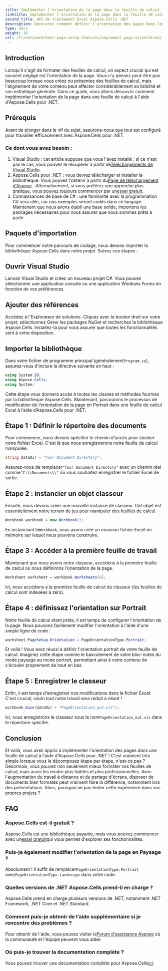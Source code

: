 ```yaml
---
title: Implémenter l'orientation de la page dans la feuille de calcul
linktitle: Implémenter l'orientation de la page dans la feuille de calcul
second_title: API de traitement Excel Aspose.Cells .NET
description: Découvrez comment définir l'orientation des pages dans les feuilles de calcul Excel à l'aide d'Aspose.Cells pour .NET. Guide simple étape par étape pour une meilleure présentation des documents.
type: docs
weight: 18
url: /fr/net/worksheet-page-setup-features/implement-page-orientation/
---
```

## Introduction
Lorsqu'il s'agit de formater des feuilles de calcul, un aspect crucial qui est souvent négligé est l'orientation de la page. Vous n'y pensez peut-être pas beaucoup lorsque vous créez ou présentez des feuilles de calcul, mais l'alignement de votre contenu peut affecter considérablement sa lisibilité et son esthétique générale. Dans ce guide, nous allons découvrir comment implémenter l'orientation de la page dans une feuille de calcul à l'aide d'Aspose.Cells pour .NET.
## Prérequis
Avant de plonger dans le vif du sujet, assurons-nous que tout est configuré pour travailler efficacement avec Aspose.Cells pour .NET.
### Ce dont vous avez besoin :
1.  Visual Studio : cet article suppose que vous l'avez installé ; si ce n'est pas le cas, vous pouvez le récupérer à partir de[Téléchargements de Visual Studio](https://visualstudio.microsoft.com/vs/).
2.  Aspose.Cells pour .NET : vous devrez télécharger et installer la bibliothèque. Vous pouvez l'obtenir à partir du[Page de téléchargement d'Aspose](https://releases.aspose.com/cells/net/) . Alternativement, si vous préférez une approche plus pratique, vous pouvez toujours commencer par un[essai gratuit](https://releases.aspose.com/).
3. Connaissances de base de C# : une familiarité avec la programmation C# sera utile, car nos exemples seront codés dans ce langage.
Maintenant que nous avons établi une base solide, importons les packages nécessaires pour nous assurer que nous sommes prêts à partir.
## Paquets d'importation
Pour commencer notre parcours de codage, nous devons importer la bibliothèque Aspose.Cells dans notre projet. Suivez ces étapes :
## Ouvrir Visual Studio 
Lancez Visual Studio et créez un nouveau projet C#. Vous pouvez sélectionner une application console ou une application Windows Forms en fonction de vos préférences.
## Ajouter des références
Accédez à l'Explorateur de solutions. Cliquez avec le bouton droit sur votre projet, sélectionnez Gérer les packages NuGet et recherchez la bibliothèque Aspose.Cells. Installez-la pour vous assurer que toutes les fonctionnalités sont à votre disposition.
## Importer la bibliothèque 
 Dans votre fichier de programme principal (généralement`Program.cs`), assurez-vous d'inclure la directive suivante en haut :
```csharp
using System.IO;
using Aspose.Cells;
using System;
```
Cette étape vous donnera accès à toutes les classes et méthodes fournies par la bibliothèque Aspose.Cells.
Maintenant, parcourons le processus de modification de l’orientation de la page en Portrait dans une feuille de calcul Excel à l’aide d’Aspose.Cells pour .NET.
## Étape 1 : Définir le répertoire des documents
Pour commencer, nous devons spécifier le chemin d'accès pour stocker notre fichier Excel. C'est là que nous enregistrerons notre feuille de calcul manipulée.
```csharp
string dataDir = "Your Document Directory";
```
 Assurez-vous de remplacer`"Your Document Directory"` avec un chemin réel comme`"C:\\Documents\\"` où vous souhaitez enregistrer le fichier Excel de sortie.
## Étape 2 : instancier un objet classeur
Ensuite, nous devons créer une nouvelle instance de classeur. Cet objet est essentiellement notre terrain de jeu pour manipuler des feuilles de calcul.
```csharp
Workbook workbook = new Workbook();
```
 En instanciant le`Workbook`, nous avons créé un nouveau fichier Excel en mémoire sur lequel nous pouvons construire.
## Étape 3 : Accéder à la première feuille de travail
Maintenant que nous avons notre classeur, accédons à la première feuille de calcul où nous définirons l'orientation de la page. 
```csharp
Worksheet worksheet = workbook.Worksheets[0];
```
Ici, nous accédons à la première feuille de calcul du classeur (les feuilles de calcul sont indexées à zéro). 
## Étape 4 : définissez l'orientation sur Portrait
Notre feuille de calcul étant prête, il est temps de configurer l'orientation de la page. Nous pouvons facilement modifier l'orientation à l'aide d'une simple ligne de code :
```csharp
worksheet.PageSetup.Orientation = PageOrientationType.Portrait;
```
Et voilà ! Vous avez réussi à définir l'orientation portrait de votre feuille de calcul. Imaginez cette étape comme le basculement de votre bloc-notes du mode paysage au mode portrait, permettant ainsi à votre contenu de s'écouler proprement de haut en bas.
## Étape 5 : Enregistrer le classeur
Enfin, il est temps d'enregistrer nos modifications dans le fichier Excel. C'est crucial, sinon tout notre travail sera réduit à néant !
```csharp
workbook.Save(dataDir + "PageOrientation_out.xls");
```
 Ici, nous enregistrons le classeur sous le nom`PageOrientation_out.xls` dans le répertoire spécifié.
## Conclusion
Et voilà, vous avez appris à implémenter l'orientation des pages dans une feuille de calcul à l'aide d'Aspose.Cells pour .NET ! C'est vraiment très simple lorsque vous le décomposez étape par étape, n'est-ce pas ? Désormais, vous pouvez non seulement mieux formater vos feuilles de calcul, mais aussi les rendre plus lisibles et plus professionnelles.
Avec l'augmentation du travail à distance et du partage d'écrans, disposer de documents bien formatés peut vraiment faire la différence, notamment lors des présentations. Alors, pourquoi ne pas tenter cette expérience dans vos propres projets ? 
## FAQ
### Aspose.Cells est-il gratuit ?
 Aspose.Cells est une bibliothèque payante, mais vous pouvez commencer avec un[essai gratuit](https://releases.aspose.com/)qui vous permet d'explorer ses fonctionnalités.
### Puis-je également modifier l'orientation de la page en Paysage ?
 Absolument ! Il suffit de remplacer`PageOrientationType.Portrait` avec`PageOrientationType.Landscape` dans votre code.
### Quelles versions de .NET Aspose.Cells prend-il en charge ?
Aspose.Cells prend en charge plusieurs versions de .NET, notamment .NET Framework, .NET Core et .NET Standard.
### Comment puis-je obtenir de l’aide supplémentaire si je rencontre des problèmes ?
 Pour obtenir de l'aide, vous pouvez visiter le[Forum d'assistance Aspose](https://forum.aspose.com/c/cells/9) où la communauté et l'équipe peuvent vous aider.
### Où puis-je trouver la documentation complète ?
 Vous pouvez trouver une documentation complète pour Aspose.Cells[ici](https://reference.aspose.com/cells/net/).
